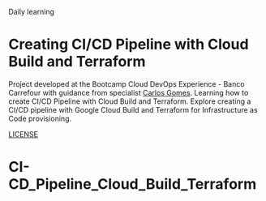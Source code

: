 Daily learning

# Creating CI/CD Pipeline with Cloud Build and Terraform

Project developed at the Bootcamp Cloud DevOps Experience - Banco Carrefour with guidance from specialist [Carlos Gomes](https://www.linkedin.com/in/carlos-barbero-95457b22/ "Carlos Gomes").
Learning how to create CI/CD Pipeline with Cloud Build and Terraform. Explore creating a CI/CD pipeline with Google Cloud Build and Terraform for Infrastructure as Code provisioning.

[LICENSE](/LICENSE)
# CI-CD_Pipeline_Cloud_Build_Terraform
